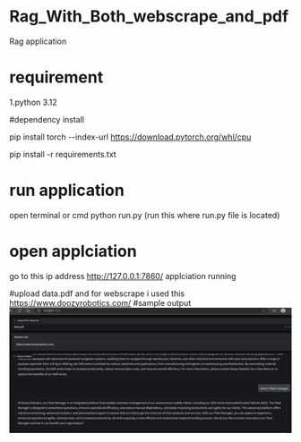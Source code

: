 # Rag_With_Both_webscrape_and_pdf
Rag application


# requirement
1.python 3.12

#dependency install

pip install torch --index-url https://download.pytorch.org/whl/cpu 

pip install -r requirements.txt

# run application
open terminal or cmd 
python run.py (run this where run.py file is located) 


# open applciation 
go to this ip address http://127.0.0.1:7860/ applciation running

#upload data.pdf and for webscrape i used this  https://www.doozyrobotics.com/ 
#sample output 
![Alt text](demo2.png)

